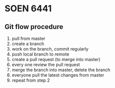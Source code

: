 # SOEN 6441

## Git flow procedure

1. pull from master
2. create a branch
3. work on the branch, commit regularly
3. push local branch to remote
4. create a pull request (to merge into master)
5. every one review the pull request
6. merge the branch into master, delete the branch
7. everyone pull the latest changes from master
8. repeat from step 2